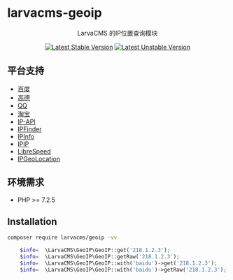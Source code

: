 # larvacms-geoip

<p align="center">LarvaCMS 的IP位置查询模块</p>

<p align="center">
<a href="https://packagist.org/packages/larvacms/geoip"><img src="https://poser.pugx.org/larvacms/geoip/v/stable.svg" alt="Latest Stable Version"></a>
<a href="https://packagist.org/packages/larvacms/geoip"><img src="https://poser.pugx.org/larvacms/geoip/v/unstable.svg" alt="Latest Unstable Version"></a>
</p>

## 平台支持

- [百度](http://lbsyun.baidu.com)
- [高德](https://lbs.amap.com)
- [QQ](https://lbs.qq.com)
- [淘宝](http://ip.taobao.com)
- [IP-API](https://ip-api.com)
- [IPFinder](https://ipfinder.io)
- [IPInfo](https://ipinfo.io/)
- [IPIP](https://www.ipip.net)
- [LibreSpeed](https://www.librespeed.cn)
- [IPGeoLocation](https://ipgeolocation.io)

## 环境需求

- PHP >= 7.2.5

## Installation

```bash
composer require larvacms/geoip -vv
```

```php
    $info=  \LarvaCMS\GeoIP\GeoIP::get('218.1.2.3');
    $info=  \LarvaCMS\GeoIP\GeoIP::getRaw('218.1.2.3');
    $info=  \LarvaCMS\GeoIP\GeoIP::with('baidu')->get('218.1.2.3');
    $info=  \LarvaCMS\GeoIP\GeoIP::with('baidu')->getRaw('218.1.2.3');
```
